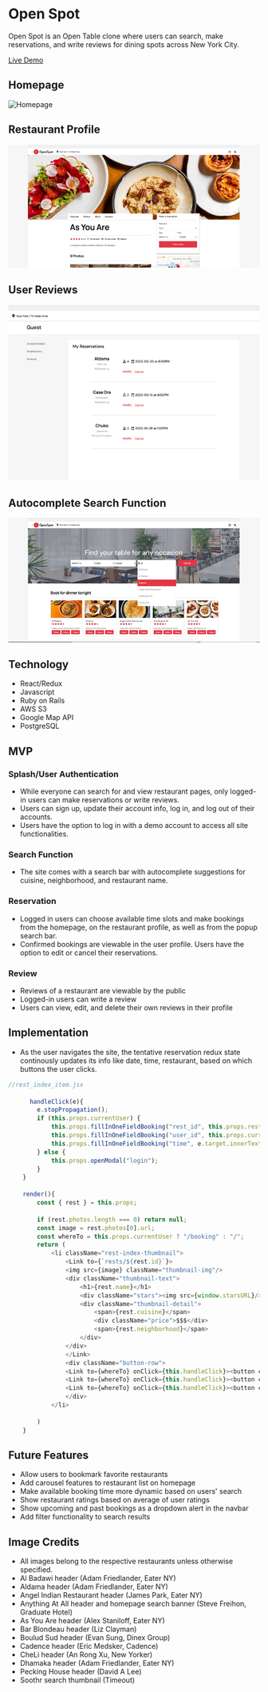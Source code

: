 # Open Spot

Open Spot is an Open Table clone where users can search, make reservations, and write reviews for dining spots across New York City.

[Live Demo](http://openspot-aa.herokuapp.com/)

## Homepage
![Homepage](./app/assets/images/openspot_intro.gif)

## Restaurant Profile
![Restaurant Profile](./app/assets/images/restaurant.png)

## User Reviews 
![User Reviews](./app/assets/images/reviews.png)

## Autocomplete Search Function 
![Search Bar](./app/assets/images/search.png)

## Technology
- React/Redux
- Javascript
- Ruby on Rails
- AWS S3
- Google Map API
- PostgreSQL

## MVP

### Splash/User Authentication
- While everyone can search for and view restaurant pages, only logged-in users can make reservations or write reviews.
- Users can sign up, update their account info, log in, and log out of their accounts.
- Users have the option to log in with a demo account to access all site functionalities.

### Search Function
- The site comes with a search bar with autocomplete suggestions for cuisine, neighborhood, and restaurant name.

### Reservation
- Logged in users can choose available time slots and make bookings from the homepage, on the restaurant profile, as well as from the popup search bar.
- Confirmed bookings are viewable in the user profile. Users have the option to edit or cancel their reservations.

### Review
- Reviews of a restaurant are viewable by the public
- Logged-in users can write a review
- Users can view, edit, and delete their own reviews in their profile

## Implementation
- As the user navigates the site, the tentative reservation redux state continously updates its info like date, time, restaurant, based on which buttons the user clicks. 

```js
//rest_index_item.jsx

      handleClick(e){
        e.stopPropagation();
        if (this.props.currentUser) {
            this.props.fillInOneFieldBooking("rest_id", this.props.rest.id);
            this.props.fillInOneFieldBooking("user_id", this.props.currentUser.id);
            this.props.fillInOneFieldBooking("time", e.target.innerText.slice(0, 4));
        } else {
            this.props.openModal("login");
        }
    }

    render(){
        const { rest } = this.props;

        if (rest.photos.length === 0) return null; 
        const image = rest.photos[0].url;
        const whereTo = this.props.currentUser ? "/booking" : "/";
        return (
            <li className="rest-index-thumbnail">
                <Link to={`rests/${rest.id}`}>
                <img src={image} className="thumbnail-img"/>
                <div className="thumbnail-text">
                    <h1>{rest.name}</h1>
                    <div className="stars"><img src={window.starsURL}/></div>
                    <div className="thumbnail-detail">
                        <span>{rest.cuisine}</span>
                        <div className="price">$$$</div>
                        <span>{rest.neighborhood}</span>
                    </div>
                </div>
                </Link>
                <div className="button-row">
                <Link to={whereTo} onClick={this.handleClick}><button className="thumbnail-button">7:15pm</button></Link>
                <Link to={whereTo} onClick={this.handleClick}><button className="thumbnail-button">7:30pm</button></Link>
                <Link to={whereTo} onClick={this.handleClick}><button className="thumbnail-button">7:45pm</button></Link>
                </div>
            </li>
            
        )
    }
```


## Future Features
- Allow users to bookmark favorite restaurants 
- Add carousel features to restaurant list on homepage
- Make available booking time more dynamic based on users' search
- Show restaurant ratings based on average of user ratings
- Show upcoming and past bookings as a dropdown alert in the navbar
- Add filter functionality to search results

## Image Credits

- All images belong to the respective restaurants unless otherwise specified.
- Al Badawi header (Adam Friedlander, Eater NY)
- Aldama header (Adam Friedlander, Eater NY)
- Angel Indian Restaurant header (James Park, Eater NY)
- Anything At All header and homepage search banner (Steve Freihon, Graduate Hotel)
- As You Are header (Alex Staniloff, Eater NY)
- Bar Blondeau header (Liz Clayman)
- Boulud Sud header (Evan Sung, Dinex Group)
- Cadence header (Eric Medsker, Cadence)
- CheLi header (An Rong Xu, New Yorker)
- Dhamaka header (Adam Friedlander, Eater NY)
- Pecking House header (David A Lee)
- Soothr search thumbnail (Timeout)
